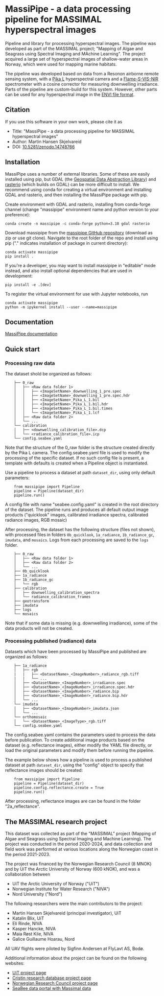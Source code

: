 # MassiPipe - a data processing pipeline for MASSIMAL hyperspectral images
Pipeline and library for processing hyperspectral images. The pipeline was developed as
part of the MASSIMAL project; "Mapping of Algae and Seagrass using Spectral Imaging and
MAchine Learning". The project acquired a large set of hyperspectral images of shallow-water
areas in Norway, which were used for mapping marine habitats. 

The pipeline was developed based on data from a Resonon airborne remote sensing system,
with a [Pika L](https://resonon.com/Pika-L) hyperspectral camera and a
[Flame-S-VIS-NIR](https://www.oceanoptics.com/blog/flame-series-general-purpose-spectrometers/)
spectrometer with a cosine corrector for measuring downwelling irradiance. Parts of the
pipeline are custom-build for this system. However, other parts can be used for any
hyperspectral image in the [ENVI file
format](https://www.nv5geospatialsoftware.com/docs/ENVIImageFiles.html). 


## Citation
If you use this software in your own work, please cite it as

- Title: "MassiPipe - a data processing pipeline for MASSIMAL hyperspectral images"
- Author: Martin Hansen Skjelvareid
- DOI: [10.5281/zenodo.14748766](https://doi.org/10.5281/zenodo.14748766)

## Installation
MassiPipe uses a number of external libraries. Some of these are easily installed using pip, but GDAL (the [Geospatial Data Abstraction Library](https://gdal.org/en/latest/)) and [rasterio](https://rasterio.readthedocs.io/en/stable/index.html) (which builds on GDAL) can be more difficult to install. We recommend using conda for creating a virtual environment and installing GDAL and rasterio, and then installing the MassiPipe package with pip.

Create environment with GDAL and rasterio, installing from conda-forge channel (change "massipipe" environment name and python version to your preference):

    conda create -n massipipe -c conda-forge python=3.10 gdal rasterio

Download massipipe from the [massipipe GitHub repository](https://github.com/mh-skjelvareid/massipipe) (download as zip or use git clone). Navigate to the root folder of the repo and install using pip ("." indicates installation of package in current directory):

    conda activate massipipe
    pip install .

If you're a developer, you may want to install massipipe in "editable" mode instead, and also install optional dependencies that are used in development:
    
    pip install -e .[dev]

To register the virtual environment for use with Jupyter notebooks, run

    conda activate massipipe
    python -m ipykernel install --user --name=massipipe

## Documentation
[MassiPipe documentation](https://mh-skjelvareid.github.io/massipipe/)

## Quick start
### Processing raw data
The dataset shold be organized as follows:
``` { .text .no-copy }
    ├── 0_raw
    │   ├── <Raw data folder 1>
    │   │   ├── <ImageSetName>_downwelling_1_pre.spec
    │   │   ├── <ImageSetName>_downwelling_1_pre.spec.hdr
    │   │   ├── <ImageSetName>_Pika_L_1.bil
    │   │   ├── <ImageSetName>_Pika_L_1.bil.hdr
    │   │   ├── <ImageSetName>_Pika_L_1.bil.times
    │   │   └── <ImageSetName>_Pika_L_1.lcf
    │   ├── <Raw data folder 2>
    │   └── ...
    └── calibration
    │   ├── <downwelling_calibration_file>.dcp
    │   └── <radiance_calibration_file>.icp
    └── config.seabee.yaml
```

Note that the structure of the 0_raw folder is the structure created directly by the
Pika L camera. The config.seabee.yaml file is used to modify the processing of the specific
dataset. If no such config file is present, a template with defaults is created when a
Pipeline object is instantiated.

Use a pipeline to process a dataset at path `dataset_dir`, using only default parameters:
``` { .python}
    from massipipe import Pipeline
    pipeline = Pipeline(dataset_dir)
    pipeline.run()
```
A config file with name "seabee.config.yaml" is created in the root directory of
the dataset. The pipeline runs and produces all default output image products
("quicklook" images, calibrated irradiance spectra, calibrated radiance images, RGB
mosaic)

After processing, the dataset has the following structure (files not shown), with
processed files in folders `0b_quicklook`, `1a_radiance`, `1b_radiance_gc`, `imudata`,
and `mosaics`. Logs from each processing are saved to the `logs` folder.
``` { .text .no-copy }
    ├── 0_raw
    │   ├── <Raw data folder 1>
    │   ├── <Raw data folder 2>
    │   └── ...
    ├── 0b_quicklook
    ├── 1a_radiance
    ├── 1b_radiance_gc
    │   └── rgb
    ├── calibration
    │   ├── downwelling_calibration_spectra
    │   └── radiance_calibration_frames
    ├── geotransform
    ├── imudata
    ├── logs
    └── mosaics
```

Note that if some data is missing (e.g. downwelling irradiance), some of the data
products will not be created. 


### Processing published (radiance) data
Datasets which have been processed by MassiPipe and published are organized as follows:
``` { .text .no-copy }
    ├── 1a_radiance
    │   ├── rgb
    |   |   ├── <DatasetName>_<ImageNumber>_radiance_rgb.tiff
    |   |   └── ...
    │   ├── <DatasetName>_<ImageNumber>_irradiance.spec
    │   ├── <DatasetName>_<ImageNumber>_irradiance.spec.hdr
    │   ├── <DatasetName>_<ImageNumber>_radiance.bip
    │   ├── <DatasetName>_<ImageNumber>_radiance.bip.hdr
    │   └── ...
    └── imudata
    │   ├── <DatasetName>_<ImageNumber>_imudata.json
    │   └── ...
    └── orthomosaic
    │   └── <DatasetName>_<ImageType>_rgb.tiff
    └── config.seabee.yaml
```

The config.seabee.yaml contains the parameters used to process the data before
publication. To create additional image products based on the dataset (e.g. reflectance
images), either modify the YAML file directly, or load the original parameters and
modify them before running the pipeline. 

The example below shows how a pipeline is used to process a published dataset at path
`dataset_dir`, using the "config" object to specify that reflectance images should be
created:
``` { .python}
    from massipipe import Pipeline
    pipeline = Pipeline(dataset_dir)
    pipeline.config.reflectance.create = True
    pipeline.run()
```

After processing, reflectance images are can be found in the folder "2a_reflectance".


## The MASSIMAL research project 
This dataset was collected as part of the "MASSIMAL" project (Mapping of Algae and
Seagrass using Spectral Imaging and Machine Learning). The project was conducted in the
period 2020-2024, and data collection and field work was performed at various locations
along the Norwegian coast in the period 2021-2023. 

The project was financed by the Norwegian Research Council (8 MNOK) and by UiT the
Arctic University of Norway (600 kNOK), and was a collaboration between 

- UiT the Arctic University of Norway ("UiT")
- Norwegian Institute for Water Research ("NIVA")
- Nord University ("Nord")

The following researchers were the main contributors to the project:

- Martin Hansen Skjelvareid (principal investigator), UiT
- Katalin Blix, UiT
- Eli Rinde, NIVA
- Kasper Hancke, NIVA
- Maia Røst Kile, NIVA
- Galice Guillaume Hoarau, Nord

All UAV flights were piloted by Sigfinn Andersen at FlyLavt AS, Bodø.

Additional information about the project can be found on the following websites:
- [UiT project page](https://en.uit.no/project/massimal)
- [Cristin research database project
  page](https://app.cristin.no/projects/show.jsf?id=2054355)
- [Norwegian Research Council project
  page](https://prosjektbanken.forskningsradet.no/project/FORISS/301317)
- [SeaBee data portal with Massimal
  data](https://geonode.seabee.sigma2.no/catalogue/#/search?q=massimal&f=dataset)




